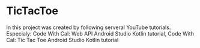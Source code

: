 # TicTacToe


In this project was created by following serveral YouTube tutorials. Especialy: Code With Cal: Web API Android Studio Kotlin tutorial, Code With Cal: Tic Tac Toe Android Studio Kotlin tutorial
